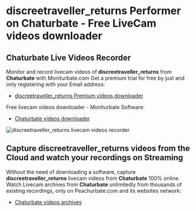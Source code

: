 # discreetraveller_returns Performer on Chaturbate - Free LiveCam videos downloader

## Chaturbate Live Videos Recorder

Monitor and record livecam videos of **discreetraveller_returns** from **Chaturbate** with Moniturbate.com
Get a premium trial for free by just and only registering with your Email address:
* [discreetraveller_returns Premium videos downloader](https://moniturbate.com/request-demo-licence-key.html)

Free livecam videos downloader - Moniturbate Software:
* [Chaturbate videos downloader](https://moniturbate.com/moniturbate-download-software.html)

![discreetraveller_returns livecam videos recorder](https://peachurnet.com/templates/moniturbate-software.png)


## Capture discreetraveller_returns videos from the Cloud and watch your recordings on Streaming

Without the need of downloading a software, capture **discreetraveller_returns** livecam videos from **Chaturbate** 100% online.
Watch Livecam archives from **Chaturbate** unlimitedly from thousands of existing recordings, only on Peachurbate.com and its websites network:
* [Chaturbate videos archives](https://peachurnet.com/)